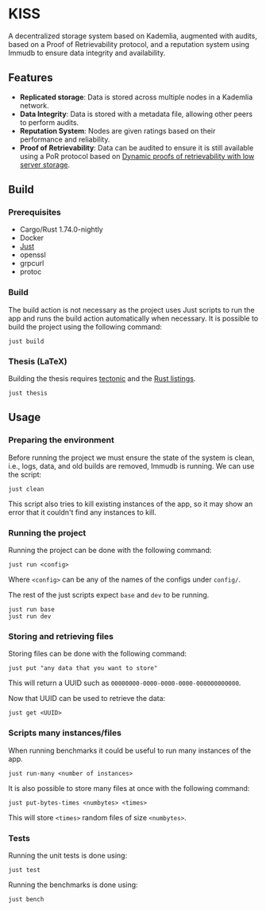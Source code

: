 # KISS

A decentralized storage system based on Kademlia, augmented with audits,
based on a Proof of Retrievability protocol,
and a reputation system using Immudb to ensure data integrity and availability.

## Features

- **Replicated storage**: Data is stored across multiple nodes in a Kademlia network.
- **Data Integrity**: Data is stored with a metadata file, allowing other peers to perform audits.
- **Reputation System**: Nodes are given ratings based on their performance and reliability.
- **Proof of Retrievability**: Data can be audited to ensure it is still available using a
    PoR protocol based on [Dynamic proofs of retrievability with low server storage](https://github.com/dsroche/la-por).

## Build

### Prerequisites

- Cargo/Rust 1.74.0-nightly
- Docker
- [Just](https://github.com/casey/just)
- openssl
- grpcurl
- protoc

### Build

The build action is not necessary as the project uses Just scripts to run the app
and runs the build action automatically when necessary.
It is possible to build the project using the following command:

```
just build
```

### Thesis (LaTeX)

Building the thesis requires [tectonic](https://github.com/tectonic-typesetting/tectonic)
and the [Rust listings](https://github.com/denki/listings-rust).

```
just thesis
```

## Usage


### Preparing the environment

Before running the project we must ensure the state of the system is clean,
i.e., logs, data, and old builds are removed, Immudb is running.
We can use the script:

```
just clean
```

This script also tries to kill existing instances of the app, so it may show an error that it
couldn't find any instances to kill.

### Running the project

Running the project can be done with the following command:

```
just run <config>
```

Where `<config>` can be any of the names of the configs under `config/`.

The rest of the just scripts expect `base` and `dev` to be running.
```
just run base
just run dev
```

### Storing and retrieving files

Storing files can be done with the following command:

```
just put "any data that you want to store"
```

This will return a UUID such as `00000000-0000-0000-0000-000000000000`.

Now that UUID can be used to retrieve the data:

```
just get <UUID>
```

### Scripts many instances/files

When running benchmarks it could be useful to run many instances of the app.
```
just run-many <number of instances>
```

It is also possible to store many files at once with the following command:

```
just put-bytes-times <numbytes> <times>
```

This will store `<times>` random files of size `<numbytes>`.

### Tests

Running the unit tests is done using:

```
just test
```

Running the benchmarks is done using:

```
just bench
```
